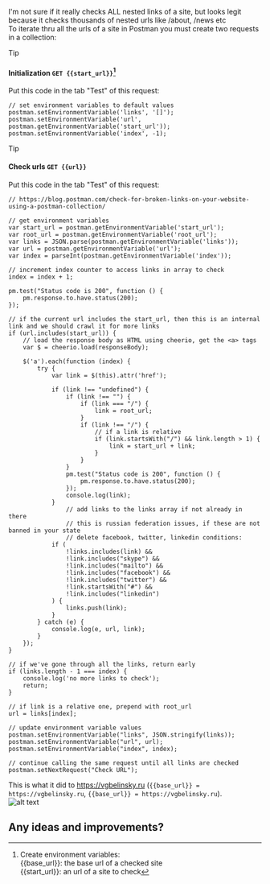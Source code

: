 I'm not sure if it really checks ALL nested links of a site, but looks legit because it checks thousands of nested urls like /about, /news etc  
To iterate thru all the urls of a site in Postman you must create two requests in a collection:  

> [!TIP]
> #### Initialization ```GET {{start_url}}```[^1]
Put this code in the tab "Test" of this request:    
```
// set environment variables to default values  
postman.setEnvironmentVariable('links', '[]');  
postman.setEnvironmentVariable('url', postman.getEnvironmentVariable('start_url')); 
postman.setEnvironmentVariable('index', -1);
```
  
> [!TIP]
> #### Check urls ```GET {{url}}```
Put this code in the tab "Test" of this request:    
```
// https://blog.postman.com/check-for-broken-links-on-your-website-using-a-postman-collection/

// get environment variables
var start_url = postman.getEnvironmentVariable('start_url');
var root_url = postman.getEnvironmentVariable('root_url');
var links = JSON.parse(postman.getEnvironmentVariable('links'));
var url = postman.getEnvironmentVariable('url');
var index = parseInt(postman.getEnvironmentVariable('index'));

// increment index counter to access links in array to check
index = index + 1;

pm.test("Status code is 200", function () {
    pm.response.to.have.status(200);
});

// if the current url includes the start_url, then this is an internal link and we should crawl it for more links
if (url.includes(start_url)) {
    // load the response body as HTML using cheerio, get the <a> tags
    var $ = cheerio.load(responseBody);

    $('a').each(function (index) {
        try { 
            var link = $(this).attr('href');

            if (link !== "undefined") {
                if (link !== "") {
                    if (link === "/") {
                        link = root_url;
                    } 
                    if (link !== "/") {
                        // if a link is relative
                        if (link.startsWith("/") && link.length > 1) {
                            link = start_url + link;
                        }
                    }
                }
                pm.test("Status code is 200", function () {
                    pm.response.to.have.status(200);
                });
                console.log(link);
            }   
                // add links to the links array if not already in there           
                // this is russian federation issues, if these are not banned in your state
                // delete facebook, twitter, linkedin conditions:
            if ( 
                !links.includes(link) && 
                !link.includes("skype") && 
                !link.includes("mailto") &&
                !link.includes("facebook") &&
                !link.includes("twitter") &&
                !link.startsWith("#") &&
                !link.includes("linkedin")
            ) {
                links.push(link);
            }  
        } catch (e) {
            console.log(e, url, link);
        }
    });
}

// if we've gone through all the links, return early
if (links.length - 1 === index) {
    console.log('no more links to check');
    return;
}

// if link is a relative one, prepend with root_url
url = links[index];

// update environment variable values
postman.setEnvironmentVariable("links", JSON.stringify(links));
postman.setEnvironmentVariable("url", url);
postman.setEnvironmentVariable("index", index);

// continue calling the same request until all links are checked
postman.setNextRequest("Check URL");
```

This is what it did to https://vgbelinsky.ru (`{{base_url}} = https://vgbelinsky.ru`, `{{base_url}} = https://vgbelinsky.ru`).  
![alt text](https://i.ibb.co/r5Q8xxW/image.png)

## Any ideas and improvements?

[^1]: Create environment variables:  
{{base_url}}: the base url of a checked site  
{{start_url}}: an url of a site to check

